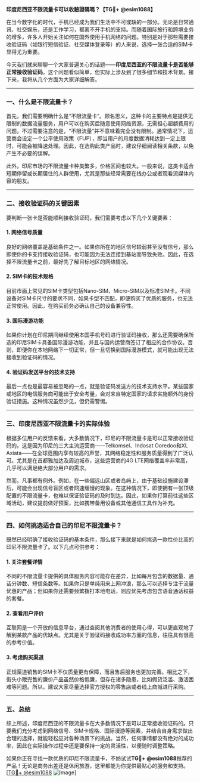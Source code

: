 **印度尼西亚不限流量卡可以收驗證碼嗎？【TG💪+ @esim1088】**

在当今数字化的时代，手机已经成为我们生活中不可或缺的一部分。无论是日常通讯、社交娱乐，还是工作学习，都离不开手机的支持。而随着国际旅行和跨境业务的增多，许多人开始关注如何在国外使用手机网络的问题。特别是对于那些需要接收验证码（如银行短信验证、社交媒体登录等）的人来说，选择一张合适的SIM卡显得尤为重要。

今天我们就来聊聊一个大家普遍关心的话题——**印度尼西亚的不限流量卡是否能够正常接收验证码**。这个问题看似简单，但实际上涉及到了很多细节和技术背景。接下来，我将从几个方面为大家详细解答。

---

### 一、什么是不限流量卡？

首先，我们需要明确什么是“不限流量卡”。顾名思义，这种卡的主要特点是提供无限制的数据流量服务，用户可以在购买后随意使用网络资源，无需担心超额费用的问题。不过需要注意的是，“不限流量”并不意味着完全没有限制。通常情况下，运营商会设定一个公平使用政策（FUP），即当用户的月度数据消耗达到一定上限时，可能会被降速处理。因此，在选购此类产品时，建议仔细阅读相关条款，以免产生不必要的误解。

此外，印尼市场的不限流量卡种类繁多，价格区间也较大。一般来说，这类卡适合短期停留或长期居住的人群使用，尤其是那些经常需要在线办公或者观看流媒体内容的朋友。

---

### 二、接收验证码的关键因素

要判断一张卡是否能顺利接收验证码，我们需要考虑以下几个关键要素：

#### 1. 网络信号质量
良好的网络覆盖是基础条件之一。如果你所在的地区信号较弱甚至没有信号，那么即使你的卡支持接收验证码，也可能因为无法连接到基站而导致失败。因此，在选择不限流量卡之前，最好先了解目标地区的网络情况。

#### 2. SIM卡的技术规格
目前市面上常见的SIM卡类型包括Nano-SIM、Micro-SIM以及标准SIM卡。不同设备对SIM卡尺寸的要求不同，如果卡型不匹配，即便购买了优质的服务，也无法正常使用。因此，在购买前务必确认自己的设备兼容性。

#### 3. 国际漫游功能
如果你计划在印尼期间继续使用本国手机号码进行验证码接收，那么还需要确保所选的印尼SIM卡具备国际漫游功能，并且与国内运营商签订了相应的合作协议。否则，即便你在本地网络下一切正常，但一旦切换到国际漫游模式，就可能出现无法接收到验证码的情况。

#### 4. 验证码发送平台的技术支持
最后一点也是最容易被忽略的一点，就是验证码发送方的技术支持水平。某些国家或地区的电信服务商可能出于安全考量，会对来自特定国家的请求实施额外的身份验证措施。这种情况虽然少见，但仍需警惕。

---

### 三、印度尼西亚不限流量卡的实际体验

根据多位用户的反馈来看，大多数情况下，印尼的不限流量卡是可以正常接收验证码的。这是因为印尼的三大主流运营商——Telkomsel、Indosat Ooredoo和XL Axiata——在全球范围内享有较高的声誉，其网络稳定性和服务质量得到了广泛认可。尤其是在首都雅加达及周边城市，这些运营商的4G LTE网络覆盖率非常高，几乎可以满足绝大部分用户的需求。

然而，凡事都有例外。例如，在一些偏远山区或者岛屿上，由于基础设施建设滞后，可能会出现信号盲区或者网速缓慢的现象。在这种情况下，即使拥有一张顶级配置的不限流量卡，也难以保证验证码的及时到达。因此，如果你打算前往这些区域活动，建议提前做好预案，比如携带备用设备或其他通信工具作为补充。

---

### 四、如何挑选适合自己的印尼不限流量卡？

既然已经明确了接收验证码的基本条件，那么接下来就是如何挑选一款性价比高的印尼不限流量卡了。以下几点可供参考：

#### 1. 关注套餐详情
不同的不限流量卡提供的具体服务内容可能存在差异，比如每月包含的数据量、通话分钟数、短信条数等。如果你只是单纯用来上网冲浪，那么可以选择专注于流量优惠的产品；但如果你还需要频繁拨打本地电话，则应优先考虑包含语音通话权益的套餐。

#### 2. 查看用户评价
互联网是一个开放的信息平台，通过查阅其他消费者的使用心得，可以更直观地了解到某款产品的优缺点。尤其是关于验证码接收成功率方面的信息，往往具有很高的参考价值。

#### 3. 考虑购买渠道
正规渠道销售的SIM卡不仅质量更有保障，而且售后服务也更加完善。相比之下，街头小贩兜售的廉价产品虽然价格低廉，但存在诸多隐患，比如假货泛滥、激活困难等问题。所以，建议大家尽量选择官方授权的零售店或者线上商城进行采购。

---

### 五、总结

综上所述，印度尼西亚的不限流量卡在大多数情况下是可以正常接收验证码的。只要我们充分考虑到网络信号、SIM卡规格、国际漫游等因素，并结合自身需求做出合理的选择，就能轻松应对各种场景下的挑战。当然，任何事情都没有绝对的成功率，因此在实际操作过程中还是要保持一定的灵活性，以便随时调整策略。

如果你正在寻找一款优质的印尼不限流量卡，不妨试试**TG💪+ @esim1088**推荐的产品！无论是商务出差还是休闲旅游，这里都能为你提供最贴心的服务和支持。[[TG💪+ @esim1088](https://t.me/s/esim1088) ![Image](https://i.postimg.cc/4NQfJmqS/Snipaste-2025-05-13-00-14-12.png)]